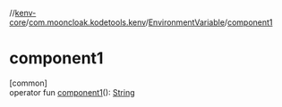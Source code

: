 //[kenv-core](../../../index.md)/[com.mooncloak.kodetools.kenv](../index.md)/[EnvironmentVariable](index.md)/[component1](component1.md)

# component1

[common]\
operator fun [component1](component1.md)(): [String](https://kotlinlang.org/api/latest/jvm/stdlib/kotlin/-string/index.html)
